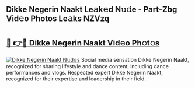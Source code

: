 ## Dikke Negerin Naakt Le𝚊k𝚎d N𝚞𝚍e - Part-Zbg Vid𝚎o Photos Le𝚊ks NZVzq

# <h2><a href="http://fbaoe45.evod.top/?m=Dikke+Negerin+Naakt">🔗 👉🔴 Dikke Negerin Naakt Vid𝚎o Ph𝚘t𝚘s</a></h2>

[![Dikke Negerin Naakt N𝚞d𝚎s](https://i.imgur.com/8V9OHl7.gif)](http://fbaoe45.evod.top/?m=Dikke+Negerin+Naakt)
Social media sensation Dikke Negerin Naakt, recognized for sharing lifestyle and dance content, including dance performances and vlogs. Respected expert Dikke Negerin Naakt, recognized for their expertise and leadership in their field. 
